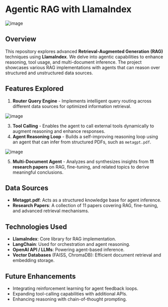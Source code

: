 # Agentic RAG with LlamaIndex 

![image](https://github.com/user-attachments/assets/e4af9798-a0e9-41cc-9a23-0cefa4f4b51a) 
  
## Overview 
This repository explores advanced **Retrieval-Augmented Generation (RAG)** techniques using **LlamaIndex**. We delve into agentic capabilities to enhance reasoning, tool usage, and multi-document inference. The project showcases various RAG implementations with agents that can reason over structured and unstructured data sources.
 
## Features Explored   
1. **Router Query Engine** - Implements intelligent query routing across different data sources for optimized information retrieval.  
 
![image](https://github.com/user-attachments/assets/424415ce-c111-4526-a961-16739ec0e4e2)
   
3. **Tool Calling** - Enables the agent to call external tools dynamically to augment reasoning and enhance responses.
4. **Agent Reasoning Loop** - Builds a self-improving reasoning loop using an agent that can infer from structured PDFs, such as `metagpt.pdf`.
 
![image](https://github.com/user-attachments/assets/67350682-8730-45df-b2d8-4b4712cfe33e)

5. **Multi-Document Agent** - Analyzes and synthesizes insights from **11 research papers** on RAG, fine-tuning, and related topics to derive meaningful conclusions.

## Data Sources
- **Metagpt.pdf**: Acts as a structured knowledge base for agent inference.
- **Research Papers**: A collection of 11 papers covering RAG, fine-tuning, and advanced retrieval mechanisms.
 
## Technologies Used
- **LlamaIndex**: Core library for RAG implementation.
- **LangChain**: Used for orchestration and agent reasoning.
- **OpenAI API / LLMs**: Powering agent-based inference.
- **Vector Databases** (FAISS, ChromaDB): Efficient document retrieval and embedding storage.


## Future Enhancements
- Integrating reinforcement learning for agent feedback loops.
- Expanding tool-calling capabilities with additional APIs.
- Enhancing reasoning with chain-of-thought prompting.


